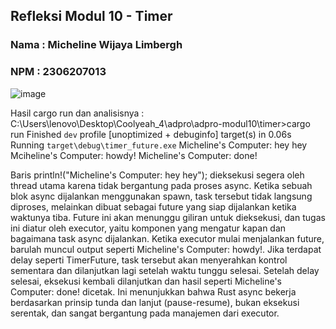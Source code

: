 ## Refleksi Modul 10 - Timer

### Nama : Micheline Wijaya Limbergh
### NPM : 2306207013

![image](https://github.com/user-attachments/assets/c71be560-4119-414b-9f75-f83621aa63f9)

Hasil cargo run dan analisisnya : 
C:\Users\lenovo\Desktop\Coolyeah_4\adpro\adpro-modul10\timer>cargo run
    Finished `dev` profile [unoptimized + debuginfo] target(s) in 0.06s
     Running `target\debug\timer_future.exe`
Micheline's Computer: hey hey
Mciheline's Computer: howdy!
Micheline's Computer: done!

Baris println!("Micheline's Computer: hey hey"); dieksekusi segera oleh thread utama karena tidak bergantung pada proses async.
Ketika sebuah blok async dijalankan menggunakan spawn, task tersebut tidak langsung diproses, melainkan dibuat sebagai future yang siap dijalankan ketika waktunya tiba.
Future ini akan menunggu giliran untuk dieksekusi, dan tugas ini diatur oleh executor, yaitu komponen yang mengatur kapan dan bagaimana task async dijalankan.
Ketika executor mulai menjalankan future, barulah muncul output seperti Micheline's Computer: howdy!.
Jika terdapat delay seperti TimerFuture, task tersebut akan menyerahkan kontrol sementara dan dilanjutkan lagi setelah waktu tunggu selesai.
Setelah delay selesai, eksekusi kembali dilanjutkan dan hasil seperti Micheline's Computer: done! dicetak.
Ini menunjukkan bahwa Rust async bekerja berdasarkan prinsip tunda dan lanjut (pause-resume), bukan eksekusi serentak, dan sangat bergantung pada manajemen dari executor.
